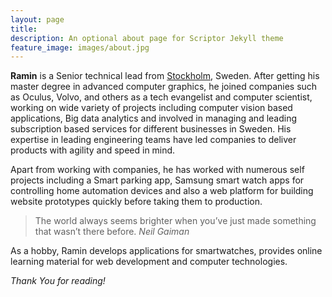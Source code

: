 ```yaml
---
layout: page
title: 
description: An optional about page for Scriptor Jekyll theme
feature_image: images/about.jpg
---
```


**Ramin** is a Senior technical lead from [Stockholm](https://en.wikipedia.org/wiki/Stockholm), Sweden. After getting his master degree in advanced computer graphics, he joined companies 
such as Oculus, Volvo, and others as a tech evangelist and computer scientist, working on wide variety of projects including computer vision based applications, Big data analytics and involved 
in managing and leading subscription based services for different businesses in Sweden. His expertise in leading engineering teams have led companies to deliver products with agility and speed in mind.

Apart from working with companies, he has worked with numerous self projects including a Smart parking app, Samsung smart watch apps for controlling home automation devices and also a web platform for
building website prototypes quickly before taking them to production.
>The world always seems brighter when you’ve just made something that wasn’t there before. <cite>Neil Gaiman</cite>

As a hobby, Ramin develops applications for smartwatches, provides online learning material for web development and computer technologies.

*Thank You for reading!*

